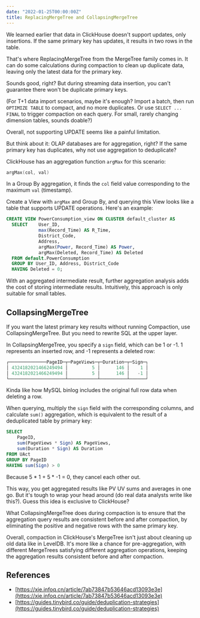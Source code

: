 ```yaml
---
date: "2022-01-25T00:00:00Z"
title: ReplacingMergeTree and CollapsingMergeTree
---
```


We learned earlier that data in ClickHouse doesn't support updates, only insertions. If the same primary key has updates, it results in two rows in the table.

That's where ReplacingMergeTree from the MergeTree family comes in. It can do some calculations during compaction to clean up duplicate data, leaving only the latest data for the primary key.

Sounds good, right? But during streaming data insertion, you can't guarantee there won't be duplicate primary keys.

(For T+1 data import scenarios, maybe it's enough? Import a batch, then run `OPTIMIZE TABLE` to compact, and no more duplicates. Or use `SELECT ... FINAL` to trigger compaction on each query. For small, rarely changing dimension tables, sounds doable?)

Overall, not supporting UPDATE seems like a painful limitation.

But think about it: OLAP databases are for aggregation, right? If the same primary key has duplicates, why not use aggregation to deduplicate?

ClickHouse has an aggregation function `argMax` for this scenario:

``` c++
argMax(col, val)
```

In a Group By aggregation, it finds the `col` field value corresponding to the maximum `val` (timestamp).

Create a View with `argMax` and Group By, and querying this View looks like a table that supports UPDATE operations. Here's an example:

``` sql
CREATE VIEW PowerConsumption_view ON CLUSTER default_cluster AS
  SELECT    User_ID,
            max(Record_Time) AS R_Time,
            District_Code,
            Address,
            argMax(Power, Record_Time) AS Power,
            argMax(Deleted, Record_Time) AS Deleted
  FROM default.PowerConsumption
  GROUP BY User_ID, Address, District_Code
  HAVING Deleted = 0;
```

With an aggregated intermediate result, further aggregation analysis adds the cost of storing intermediate results. Intuitively, this approach is only suitable for small tables.

## CollapsingMergeTree

If you want the latest primary key results without running Compaction, use CollapsingMergeTree. But you need to rewrite SQL at the upper layer.

In CollapsingMergeTree, you specify a `sign` field, which can be 1 or -1. 1 represents an inserted row, and -1 represents a deleted row:

``` c++
┌──────────────PageID─┬─PageViews─┬─Duration─┬─Sign─┐
│ 4324182021466249494 │         5 │      146 │    1 │
│ 4324182021466249494 │         5 │      146 │   -1 │
└─────────────────────┴───────────┴──────────┴──────┘
```

Kinda like how MySQL binlog includes the original full row data when deleting a row.

When querying, multiply the `sign` field with the corresponding columns, and calculate `sum()` aggregation, which is equivalent to the result of a deduplicated table by primary key:

``` sql
SELECT
    PageID,
    sum(PageViews * Sign) AS PageViews,
    sum(Duration * Sign) AS Duration
FROM UAct
GROUP BY PageID
HAVING sum(Sign) > 0
```

Because 5 * 1 + 5 * -1 = 0, they cancel each other out.

This way, you get aggregated results like PV UV sums and averages in one go. But it's tough to wrap your head around (do real data analysts write like this?). Guess this idea is exclusive to ClickHouse?

What CollapsingMergeTree does during compaction is to ensure that the aggregation query results are consistent before and after compaction, by eliminating the positive and negative rows with the same primary key.

Overall, compaction in ClickHouse's MergeTree isn't just about cleaning up old data like in LevelDB. It's more like a chance for pre-aggregation, with different MergeTrees satisfying different aggregation operations, keeping the aggregation results consistent before and after compaction.

## References

- [https://xie.infoq.cn/article/7ab73847b53646acd13093e3e](https://xie.infoq.cn/article/7ab73847b53646acd13093e3e)
- [https://guides.tinybird.co/guide/deduplication-strategies](https://guides.tinybird.co/guide/deduplication-strategies)
